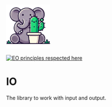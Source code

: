<img src="eophantasy.jpg" height="120px" alt="eophantasy"/>

[![EO principles respected here](https://www.elegantobjects.org/badge.svg)](https://www.elegantobjects.org)

# IO
The library to work with input and output.

